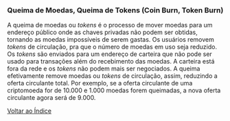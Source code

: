### Queima de Moedas, Queima de Tokens (Coin Burn, Token Burn)

A queima de moedas ou _tokens_ é o processo de mover moedas para um endereço público onde as chaves privadas não podem ser obtidas, tornando as moedas impossíveis de serem gastas. Os usuários removem _tokens_ de circulação, pra que o número de moedas em uso seja reduzido. Os _tokens_ são enviados para um endereço de carteira que não pode ser usado para transações além do recebimento das moedas. A carteira está fora da rede e os _tokens_ não podem mais ser negociados. A queima efetivamente remove moedas ou _tokens_ de circulação, assim, reduzindo a oferta circulante total. Por exemplo, se a oferta circulante de uma criptomoeda for de 10.000 e 1.000 moedas forem queimadas, a nova oferta circulante agora será de 9.000.

[Voltar ao Índice](../)